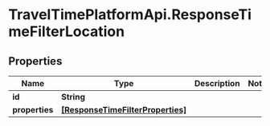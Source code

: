 # TravelTimePlatformApi.ResponseTimeFilterLocation

## Properties

Name | Type | Description | Notes
------------ | ------------- | ------------- | -------------
**id** | **String** |  | 
**properties** | [**[ResponseTimeFilterProperties]**](ResponseTimeFilterProperties.md) |  | 


